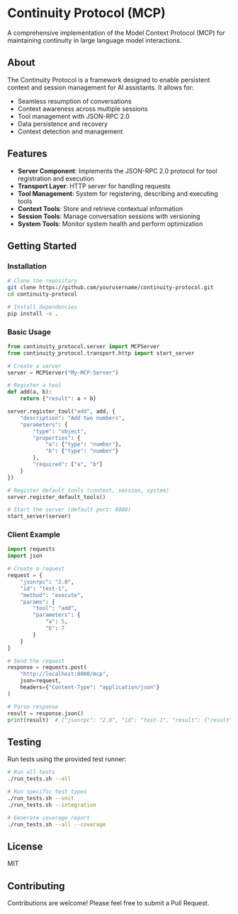 # Continuity Protocol (MCP)

A comprehensive implementation of the Model Context Protocol (MCP) for maintaining continuity in large language model interactions.

## About

The Continuity Protocol is a framework designed to enable persistent context and session management for AI assistants. It allows for:

- Seamless resumption of conversations
- Context awareness across multiple sessions
- Tool management with JSON-RPC 2.0
- Data persistence and recovery
- Context detection and management

## Features

- **Server Component**: Implements the JSON-RPC 2.0 protocol for tool registration and execution
- **Transport Layer**: HTTP server for handling requests
- **Tool Management**: System for registering, describing and executing tools
- **Context Tools**: Store and retrieve contextual information
- **Session Tools**: Manage conversation sessions with versioning
- **System Tools**: Monitor system health and perform optimization

## Getting Started

### Installation

```bash
# Clone the repository
git clone https://github.com/yourusername/continuity-protocol.git
cd continuity-protocol

# Install dependencies
pip install -e .
```

### Basic Usage

```python
from continuity_protocol.server import MCPServer
from continuity_protocol.transport.http import start_server

# Create a server
server = MCPServer("My-MCP-Server")

# Register a tool
def add(a, b):
    return {"result": a + b}

server.register_tool("add", add, {
    "description": "Add two numbers",
    "parameters": {
        "type": "object",
        "properties": {
            "a": {"type": "number"},
            "b": {"type": "number"}
        },
        "required": ["a", "b"]
    }
})

# Register default tools (context, session, system)
server.register_default_tools()

# Start the server (default port: 8000)
start_server(server)
```

### Client Example

```python
import requests
import json

# Create a request
request = {
    "jsonrpc": "2.0",
    "id": "test-1",
    "method": "execute",
    "params": {
        "tool": "add",
        "parameters": {
            "a": 5,
            "b": 7
        }
    }
}

# Send the request
response = requests.post(
    "http://localhost:8000/mcp",
    json=request,
    headers={"Content-Type": "application/json"}
)

# Parse response
result = response.json()
print(result)  # {"jsonrpc": "2.0", "id": "test-1", "result": {"result": 12}}
```

## Testing

Run tests using the provided test runner:

```bash
# Run all tests
./run_tests.sh --all

# Run specific test types
./run_tests.sh --unit
./run_tests.sh --integration

# Generate coverage report
./run_tests.sh --all --coverage
```

## License

MIT

## Contributing

Contributions are welcome! Please feel free to submit a Pull Request.